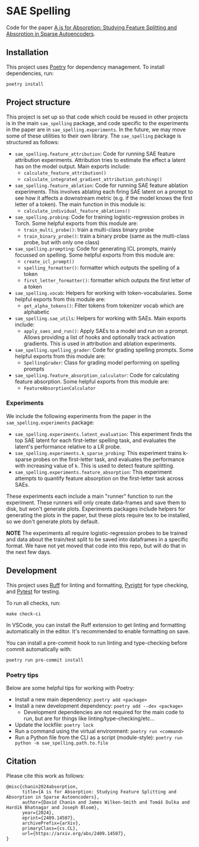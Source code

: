 # SAE Spelling

Code for the paper [A is for Absorption: Studying Feature Splitting and Absorption in Sparse Autoencoders](https://arxiv.org/abs/2409.14507).

## Installation

This project uses [Poetry](https://python-poetry.org/) for dependency management. To install dependencies, run:

```
poetry install
```

## Project structure

This project is set up so that code which could be reused in other projects is in the main `sae_spelling` package, and code specific to the experiments in the paper are in `sae_spelling.experiments`. In the future, we may move some of these utilities to their own library. The `sae_spelling` package is structured as follows:

- `sae_spelling.feature_attribution`: Code for running SAE feature attribution experiments. Attribution tries to estimate the effect a latent has on the model output. Main exports include:
  - `calculate_feature_attribution()`
  - `calculate_integrated_gradient_attribution_patching()`
- `sae_spelling.feature_ablation`: Code for running SAE feature ablation experiments. This involves ablating each firing SAE latent on a prompt to see how it affects a downstream metric (e.g. if the model knows the first letter of a token). The main function in this module is:
  - `calculate_individual_feature_ablations()`
- `sae_spelling.probing`: Code for training logistic-regression probes in Torch. Some helpful exports from this module are:
  - `train_multi_probe()`: train a multi-class binary probe
  - `train_binary_probe()`: train a binary probe (same as the multi-class probe, but with only one class)
- `sae_spelling.prompting`: Code for generating ICL prompts, mainly focussed on spelling. Some helpful exports from this module are:
  - `create_icl_prompt()`
  - `spelling_formatter()`: formatter which outputs the spelling of a token
  - `first_letter_formatter()`: formatter which outputs the first letter of a token
- `sae_spelling.vocab`: Helpers for working with token-vocabularies. Some helpful exports from this module are:
  - `get_alpha_tokens()`: Filter tokens from tokenizer vocab which are alphabetic
- `sae_spelling.sae_utils`: Helpers for working with SAEs. Main exports include:
  - `apply_saes_and_run()`: Apply SAEs to a model and run on a prompt. Allows providing a list of hooks and optionally track activation gradients. This is used in attribution and ablation experiments.
- `sae_spelling.spelling_grader`: Code for grading spelling prompts. Some helpful exports from this module are:
  - `SpellingGrader`: Class for grading model performing on spelling prompts
- `sae_spelling.feature_absorption_calculator`: Code for calculating feature absorption. Some helpful exports from this module are:
  - `FeatureAbsorptionCalculator`

### Experiments

We include the following experiments from the paper in the `sae_spelling.experiments` package:

- `sae_spelling.experiments.latent_evaluation`: This experiment finds the top SAE latent for each first-letter spelling task, and evaluates the latent's performance relative to a LR probe.
- `sae_spelling.experiments.k_sparse_probing`: This experiment trains k-sparse probes on the first-letter task, and evaluates the performance with increasing value of `k`. This is used to detect feature splitting.
- `sae_spelling.experiments.feature_absorption`: This experiment attempts to quantify feature absorption on the first-letter task across SAEs.

These experiments each include a main "runner" function to run the experiment. These runners will only create data-frames and save them to disk, but won't generate plots. Experiments packages include helpers for generating the plots in the paper, but these plots require tex to be installed, so we don't generate plots by default.

**NOTE**
The experiments all require logistic-regression probes to be trained and data about the train/test split to be saved into dataframes in a specific format. We have not yet moved that code into this repo, but will do that in the next few days.

## Development

This project uses [Ruff](https://docs.astral.sh/ruff/) for linting and formatting, [Pyright](https://github.com/microsoft/pyright) for type checking, and [Pytest](https://docs.pytest.org/en/stable/) for testing.

To run all checks, run:

```
make check-ci
```

In VSCode, you can install the Ruff extension to get linting and formatting automatically in the editor. It's recommended to enable formatting on save.

You can install a pre-commit hook to run linting and type-checking before commit automatically with:

```
poetry run pre-commit install
```

### Poetry tips

Below are some helpful tips for working with Poetry:

- Install a new main dependency: `poetry add <package>`
- Install a new development dependency: `poetry add --dev <package>`
  - Development dependencies are not required for the main code to run, but are for things like linting/type-checking/etc...
- Update the lockfile: `poetry lock`
- Run a command using the virtual environment: `poetry run <command>`
- Run a Python file from the CLI as a script (module-style): `poetry run python -m sae_spelling.path.to.file`

## Citation

Please cite this work as follows:

```
@misc{chanin2024absorption,
      title={A is for Absorption: Studying Feature Splitting and Absorption in Sparse Autoencoders},
      author={David Chanin and James Wilken-Smith and Tomáš Dulka and Hardik Bhatnagar and Joseph Bloom},
      year={2024},
      eprint={2409.14507},
      archivePrefix={arXiv},
      primaryClass={cs.CL},
      url={https://arxiv.org/abs/2409.14507},
}
```

